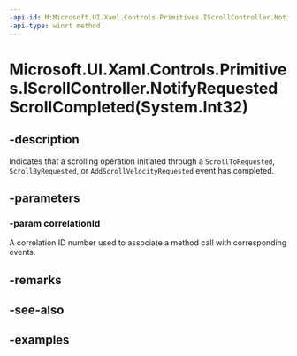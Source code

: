 ```yaml
---
-api-id: M:Microsoft.UI.Xaml.Controls.Primitives.IScrollController.NotifyRequestedScrollCompleted(System.Int32)
-api-type: winrt method
---
```


# Microsoft.UI.Xaml.Controls.Primitives.IScrollController.NotifyRequestedScrollCompleted(System.Int32)

<!--
public void NotifyRequestedScrollCompleted (int correlationId);
-->


## -description

Indicates that a scrolling operation initiated through a `ScrollToRequested`, `ScrollByRequested`, or `AddScrollVelocityRequested` event has completed.

## -parameters

### -param correlationId

A correlation ID number used to associate a method call with corresponding events.

## -remarks

## -see-also

## -examples



